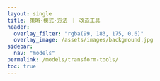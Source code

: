 ```yaml
---
layout: single
title: 策略·模式·方法 ｜ 改造工具
header:
  overlay_filter: "rgba(99, 183, 175, 0.6)"
  overlay_image: /assets/images/background.jpg
sidebar:
  nav: "models"
permalink: /models/transform-tools/
toc: true
---
```






